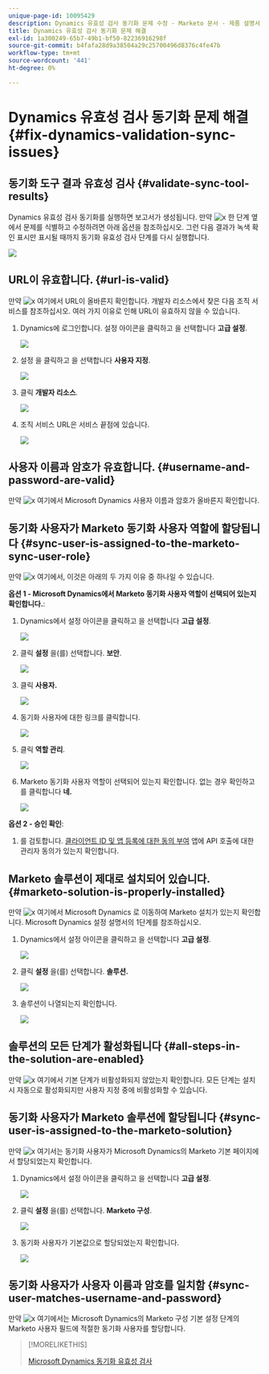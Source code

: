 ```yaml
---
unique-page-id: 10095429
description: Dynamics 유효성 검사 동기화 문제 수정 - Marketo 문서 - 제품 설명서
title: Dynamics 유효성 검사 동기화 문제 해결
exl-id: 1a300249-65b7-49b1-bf50-82236916298f
source-git-commit: b4fafa28d9a38504a29c25700496d8376c4fe47b
workflow-type: tm+mt
source-wordcount: '441'
ht-degree: 0%

---
```


# Dynamics 유효성 검사 동기화 문제 해결 {#fix-dynamics-validation-sync-issues}

## 동기화 도구 결과 유효성 검사 {#validate-sync-tool-results}

Dynamics 유효성 검사 동기화를 실행하면 보고서가 생성됩니다. 만약 ![x](assets/delete.png) 한 단계 옆에서 문제를 식별하고 수정하려면 아래 옵션을 참조하십시오. 그런 다음 결과가 녹색 확인 표시만 표시될 때까지 동기화 유효성 검사 단계를 다시 실행합니다.

![](assets/image2015-9-22-15-3a58-3a12.png)

## URL이 유효합니다. {#url-is-valid}

만약 ![x](assets/delete.png) 여기에서 URL이 올바른지 확인합니다. 개발자 리소스에서 찾은 다음 조직 서비스를 참조하십시오. 여러 가지 이유로 인해 URL이 유효하지 않을 수 있습니다.

1. Dynamics에 로그인합니다. 설정 아이콘을 클릭하고 을 선택합니다 **고급 설정**.

   ![](assets/one.png)

1. 설정 을 클릭하고 을 선택합니다 **사용자 지정**.

   ![](assets/two.png)

1. 클릭 **개발자 리소스**.

   ![](assets/three.png)

1. 조직 서비스 URL은 서비스 끝점에 있습니다.

   ![](assets/four.png)

## 사용자 이름과 암호가 유효합니다. {#username-and-password-are-valid}

만약 ![x](assets/delete.png) 여기에서 Microsoft Dynamics 사용자 이름과 암호가 올바른지 확인합니다.

## 동기화 사용자가 Marketo 동기화 사용자 역할에 할당됩니다 {#sync-user-is-assigned-to-the-marketo-sync-user-role}

만약 ![x](assets/delete.png) 여기에서, 이것은 아래의 두 가지 이유 중 하나일 수 있습니다.

**옵션 1 - Microsoft Dynamics에서 Marketo 동기화 사용자 역할이 선택되어 있는지 확인합니다.**:

1. Dynamics에서 설정 아이콘을 클릭하고 을 선택합니다 **고급 설정**.

   ![](assets/one.png)

1. 클릭 **설정** 을(를) 선택합니다. **보안**.

   ![](assets/six.png)

1. 클릭 **사용자.**

   ![](assets/image2015-9-24-9-3a47-3a25.png)

1. 동기화 사용자에 대한 링크를 클릭합니다.

   ![](assets/seven.png)

1. 클릭 **역할 관리**.

   ![](assets/eight.png)

1. Marketo 동기화 사용자 역할이 선택되어 있는지 확인합니다. 없는 경우 확인하고 를 클릭합니다 **네.**

   ![](assets/image2015-9-24-9-3a59-3a21.png)

**옵션 2 - 승인 확인**:

1. 를 검토합니다. [클라이언트 ID 및 앱 등록에 대한 동의 부여](/help/marketo/product-docs/crm-sync/microsoft-dynamics-sync/sync-setup/grant-consent-for-client-id-and-app-registration.md) 앱에 API 호출에 대한 관리자 동의가 있는지 확인합니다.

## Marketo 솔루션이 제대로 설치되어 있습니다. {#marketo-solution-is-properly-installed}

만약 ![x](assets/delete.png) 여기에서 Microsoft Dynamics 로 이동하여 Marketo 설치가 있는지 확인합니다. Microsoft Dynamics 설정 설명서의 1단계를 참조하십시오.

1. Dynamics에서 설정 아이콘을 클릭하고 을 선택합니다 **고급 설정**.

   ![](assets/one.png)

1. 클릭 **설정** 을(를) 선택합니다. **솔루션.**

   ![](assets/eleven.png)

1. 솔루션이 나열되는지 확인합니다.

   ![](assets/twelve.png)

## 솔루션의 모든 단계가 활성화됩니다 {#all-steps-in-the-solution-are-enabled}

만약 ![x](assets/delete.png) 여기에서 기본 단계가 비활성화되지 않았는지 확인합니다. 모든 단계는 설치 시 자동으로 활성화되지만 사용자 지정 중에 비활성화할 수 있습니다.

## 동기화 사용자가 Marketo 솔루션에 할당됩니다 {#sync-user-is-assigned-to-the-marketo-solution}

만약 ![x](assets/delete.png) 여기서는 동기화 사용자가 Microsoft Dynamics의 Marketo 기본 페이지에서 할당되었는지 확인합니다.

1. Dynamics에서 설정 아이콘을 클릭하고 을 선택합니다 **고급 설정**.

   ![](assets/one.png)

1. 클릭 **설정** 을(를) 선택합니다. **Marketo 구성**.

   ![](assets/thirteen.png)

1. 동기화 사용자가 기본값으로 할당되었는지 확인합니다.

   ![](assets/fourteen.png)

## 동기화 사용자가 사용자 이름과 암호를 일치함 {#sync-user-matches-username-and-password}

만약 ![x](assets/delete.png) 여기에서는 Microsoft Dynamics의 Marketo 구성 기본 설정 단계의 Marketo 사용자 필드에 적절한 동기화 사용자를 할당합니다.

>[!MORELIKETHIS]
>
>[Microsoft Dynamics 동기화 유효성 검사](/help/marketo/product-docs/crm-sync/microsoft-dynamics-sync/sync-setup/validate-microsoft-dynamics-sync.md)
